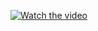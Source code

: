 [![Watch the video](https://store-images.s-microsoft.com/image/apps.19180.13510798882289269.9a2402be-acfb-4fe1-94ea-6d129827a1ab.eb5eeab5-0124-4a71-ac79-ed2ffa4b9494?w=672&h=378&q=80&mode=letterbox&background=%23FFE4E4E4&format=jpg)](https://youtu.be/vt5fpE0bzSY)
